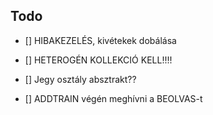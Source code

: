 ## Todo
- [] HIBAKEZELÉS, kivétekek dobálása
- [] HETEROGÉN KOLLEKCIÓ KELL!!!!

- [] Jegy osztály absztrakt?? 
- [] ADDTRAIN végén meghívni a BEOLVAS-t

